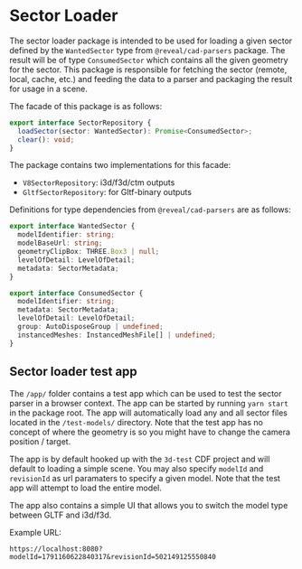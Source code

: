 # Sector Loader
The sector loader package is intended to be used for loading a given sector defined by the `WantedSector` type from `@reveal/cad-parsers` package.
The result will be of type `ConsumedSector` which contains all the given geometry for the sector. 
This package is responsible for fetching the sector (remote, local, cache, etc.) and feeding the data to a parser and packaging the result for usage in a scene.


The facade of this package is as follows:
```ts
export interface SectorRepository {
  loadSector(sector: WantedSector): Promise<ConsumedSector>;
  clear(): void;
}
```

The package contains two implementations for this facade: 
- `V8SectorRepository`: i3d/f3d/ctm outputs
- `GltfSectorRepository`: for Gltf-binary outputs


Definitions for type dependencies from `@reveal/cad-parsers` are as follows:

```ts
export interface WantedSector {
  modelIdentifier: string;
  modelBaseUrl: string;
  geometryClipBox: THREE.Box3 | null;
  levelOfDetail: LevelOfDetail;
  metadata: SectorMetadata;
}
```

```ts
export interface ConsumedSector {
  modelIdentifier: string;
  metadata: SectorMetadata;
  levelOfDetail: LevelOfDetail;
  group: AutoDisposeGroup | undefined;
  instancedMeshes: InstancedMeshFile[] | undefined;
}
```

## Sector loader test app
The `/app/` folder contains a test app which can be used to test the sector parser in a browser context. The app can be started by running `yarn start` in the package root.
The app will automatically load any and all sector files located in the `/test-models/` directory. Note that the test app has no concept of where the geometry is so you might have to change the camera position / target.

The app is by default hooked up with the `3d-test` CDF project and will default to loading a simple scene.
You may also specify `modelId` and `revisionId` as url paramaters to specify a given model. 
Note that the test app will attempt to load the entire model.

The app also contains a simple UI that allows you to switch the model type between GLTF and i3d/f3d.

Example URL:
```
https://localhost:8080?modelId=1791160622840317&revisionId=502149125550840
```
